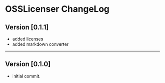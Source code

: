 # OSSLicenser ChangeLog

## Version [0.1.1]

- added licenses
- added markdown converter

-------------------------

## Version [0.1.0]

- initial commit.
